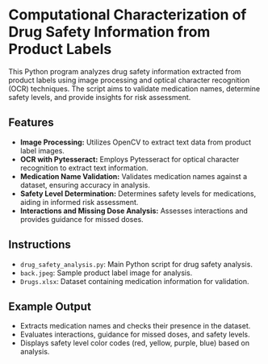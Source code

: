# Computational Characterization of Drug Safety Information from Product Labels

This Python program analyzes drug safety information extracted from product labels using image processing and optical character recognition (OCR) techniques. The script aims to validate medication names, determine safety levels, and provide insights for risk assessment.

## Features

- **Image Processing:** Utilizes OpenCV to extract text data from product label images.
- **OCR with Pytesseract:** Employs Pytesseract for optical character recognition to extract text information.
- **Medication Name Validation:** Validates medication names against a dataset, ensuring accuracy in analysis.
- **Safety Level Determination:** Determines safety levels for medications, aiding in informed risk assessment.
- **Interactions and Missing Dose Analysis:** Assesses interactions and provides guidance for missed doses.



## Instructions

- `drug_safety_analysis.py`: Main Python script for drug safety analysis.
- `back.jpeg`: Sample product label image for analysis.
- `Drugs.xlsx`: Dataset containing medication information for validation.

## Example Output

- Extracts medication names and checks their presence in the dataset.
- Evaluates interactions, guidance for missed doses, and safety levels.
- Displays safety level color codes (red, yellow, purple, blue) based on analysis.



